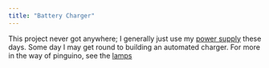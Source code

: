 ```yaml
---
title: "Battery Charger"
---
```

This project never got anywhere; I generally just use my [power
supply](/post/electronics/power-supply) these days.  Some day I may get round to building
an automated charger.  For more in the way of pinguino, see the [lamps](/tags/lamps)
